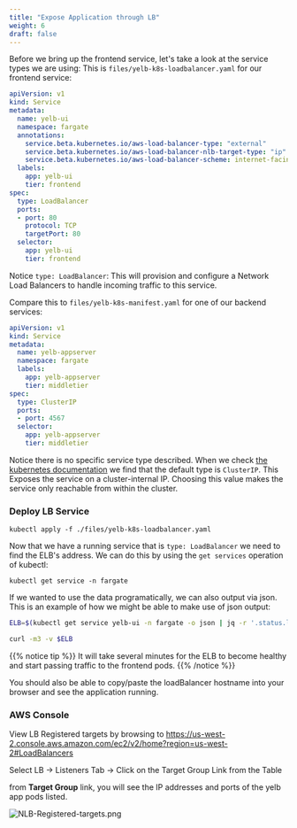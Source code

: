 ```yaml
---
title: "Expose Application through LB"
weight: 6
draft: false
---
```


Before we bring up the frontend service, let's take a look at the service types
we are using:
This is `files/yelb-k8s-loadbalancer.yaml` for our frontend service:

```yaml
apiVersion: v1
kind: Service
metadata:
  name: yelb-ui
  namespace: fargate
  annotations:
    service.beta.kubernetes.io/aws-load-balancer-type: "external"
    service.beta.kubernetes.io/aws-load-balancer-nlb-target-type: "ip"
    service.beta.kubernetes.io/aws-load-balancer-scheme: internet-facing
  labels:
    app: yelb-ui
    tier: frontend
spec:
  type: LoadBalancer
  ports:
  - port: 80
    protocol: TCP
    targetPort: 80
  selector:
    app: yelb-ui
    tier: frontend
```

Notice `type: LoadBalancer`: This will provision and configure a Network Load Balancers to handle incoming traffic to this service.

Compare this to `files/yelb-k8s-manifest.yaml` for one of our backend services:

```yaml
apiVersion: v1
kind: Service
metadata:
  name: yelb-appserver
  namespace: fargate
  labels:
    app: yelb-appserver
    tier: middletier
spec:
  type: ClusterIP
  ports:
  - port: 4567
  selector:
    app: yelb-appserver
    tier: middletier
```

Notice there is no specific service type described. When we check [the kubernetes documentation](https://kubernetes.io/docs/concepts/services-networking/service/#publishing-services-service-types)
we find that the default type is `ClusterIP`. This Exposes the service on a cluster-internal IP.
Choosing this value makes the service only reachable from within the cluster.

### Deploy LB Service

```properties
kubectl apply -f ./files/yelb-k8s-loadbalancer.yaml
```

Now that we have a running service that is `type: LoadBalancer` we need to find
the ELB's address.  We can do this by using the `get services` operation of kubectl:

```properties
kubectl get service -n fargate
```

If we wanted to use the data programatically, we can also output via json. This is
an example of how we might be able to make use of json output:

```bash
ELB=$(kubectl get service yelb-ui -n fargate -o json | jq -r '.status.loadBalancer.ingress[].hostname')

curl -m3 -v $ELB
```

{{% notice tip %}}
It will take several minutes for the ELB to become healthy and start passing traffic to the frontend pods.
{{% /notice %}}

You should also be able to copy/paste the loadBalancer hostname into your browser and see the application running.

### AWS Console

View LB Registered targets by browsing to https://us-west-2.console.aws.amazon.com/ec2/v2/home?region=us-west-2#LoadBalancers

Select LB -> Listeners Tab -> Click on the Target Group Link from the Table

from **Target Group** link, you will see the IP addresses and ports of the yelb app pods listed.

![NLB-Registered-targets.png](/images/lb/NLB-Registered-targets.png)
